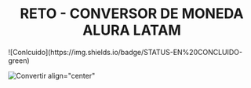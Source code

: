 <h1 align="center">RETO - CONVERSOR DE MONEDA ALURA LATAM</h1>
 ![Conlcuido](https://img.shields.io/badge/STATUS-EN%20CONCLUIDO-green)

![Convertir align="center"](https://github.com/jeffkamsteeg/ConversorDeMonedas/assets/61770279/c7b2c9f3-fc36-4efa-aaef-43f49c285b8a)

